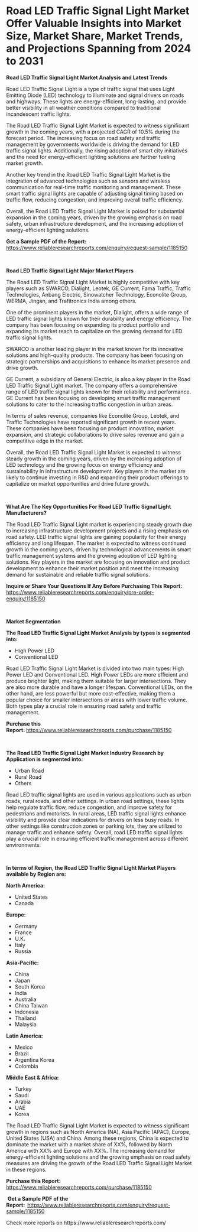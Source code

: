 <p><h1>Road LED Traffic Signal Light Market Offer Valuable Insights into Market Size, Market Share, Market Trends, and Projections Spanning from 2024 to 2031</h1></p><p><strong>Road LED Traffic Signal Light Market Analysis and Latest Trends</strong></p>
<p><p>Road LED Traffic Signal Light is a type of traffic signal that uses Light Emitting Diode (LED) technology to illuminate and signal drivers on roads and highways. These lights are energy-efficient, long-lasting, and provide better visibility in all weather conditions compared to traditional incandescent traffic lights.</p><p>The Road LED Traffic Signal Light Market is expected to witness significant growth in the coming years, with a projected CAGR of 10.5% during the forecast period. The increasing focus on road safety and traffic management by governments worldwide is driving the demand for LED traffic signal lights. Additionally, the rising adoption of smart city initiatives and the need for energy-efficient lighting solutions are further fueling market growth.</p><p>Another key trend in the Road LED Traffic Signal Light Market is the integration of advanced technologies such as sensors and wireless communication for real-time traffic monitoring and management. These smart traffic signal lights are capable of adjusting signal timing based on traffic flow, reducing congestion, and improving overall traffic efficiency.</p><p>Overall, the Road LED Traffic Signal Light Market is poised for substantial expansion in the coming years, driven by the growing emphasis on road safety, urban infrastructure development, and the increasing adoption of energy-efficient lighting solutions.</p></p>
<p><strong>Get a Sample PDF of the Report:&nbsp;</strong> <a href="https://www.reliableresearchreports.com/enquiry/request-sample/1185150">https://www.reliableresearchreports.com/enquiry/request-sample/1185150</a></p>
<p>&nbsp;</p>
<p><strong>Road LED Traffic Signal Light Major Market Players</strong></p>
<p><p>The Road LED Traffic Signal Light Market is highly competitive with key players such as SWARCO, Dialight, Leotek, GE Current, Fama Traffic, Traffic Technologies, Anbang Electric, Sinowatcher Technology, Econolite Group, WERMA, Jingan, and Trafitronics India among others.</p><p>One of the prominent players in the market, Dialight, offers a wide range of LED traffic signal lights known for their durability and energy efficiency. The company has been focusing on expanding its product portfolio and expanding its market reach to capitalize on the growing demand for LED traffic signal lights.</p><p>SWARCO is another leading player in the market known for its innovative solutions and high-quality products. The company has been focusing on strategic partnerships and acquisitions to enhance its market presence and drive growth.</p><p>GE Current, a subsidiary of General Electric, is also a key player in the Road LED Traffic Signal Light market. The company offers a comprehensive range of LED traffic signal lights known for their reliability and performance. GE Current has been focusing on developing smart traffic management solutions to cater to the increasing traffic congestion in urban areas.</p><p>In terms of sales revenue, companies like Econolite Group, Leotek, and Traffic Technologies have reported significant growth in recent years. These companies have been focusing on product innovation, market expansion, and strategic collaborations to drive sales revenue and gain a competitive edge in the market.</p><p>Overall, the Road LED Traffic Signal Light Market is expected to witness steady growth in the coming years, driven by the increasing adoption of LED technology and the growing focus on energy efficiency and sustainability in infrastructure development. Key players in the market are likely to continue investing in R&D and expanding their product offerings to capitalize on market opportunities and drive future growth.</p></p>
<p>&nbsp;</p>
<p><strong>What Are The Key Opportunities For Road LED Traffic Signal Light Manufacturers?</strong></p>
<p><p>The Road LED Traffic Signal Light market is experiencing steady growth due to increasing infrastructure development projects and a rising emphasis on road safety. LED traffic signal lights are gaining popularity for their energy efficiency and long lifespan. The market is expected to witness continued growth in the coming years, driven by technological advancements in smart traffic management systems and the growing adoption of LED lighting solutions. Key players in the market are focusing on innovation and product development to enhance their market position and meet the increasing demand for sustainable and reliable traffic signal solutions.</p></p>
<p><strong>Inquire or Share Your Questions If Any Before Purchasing This Report:</strong> <a href="https://www.reliableresearchreports.com/enquiry/pre-order-enquiry/1185150">https://www.reliableresearchreports.com/enquiry/pre-order-enquiry/1185150</a></p>
<p>&nbsp;</p>
<p><strong>Market Segmentation</strong></p>
<p><strong>The Road LED Traffic Signal Light Market Analysis by types is segmented into:</strong></p>
<p><ul><li>High Power LED</li><li>Conventional LED</li></ul></p>
<p><p>Road LED Traffic Signal Light Market is divided into two main types: High Power LED and Conventional LED. High Power LEDs are more efficient and produce brighter light, making them suitable for larger intersections. They are also more durable and have a longer lifespan. Conventional LEDs, on the other hand, are less powerful but more cost-effective, making them a popular choice for smaller intersections or areas with lower traffic volume. Both types play a crucial role in ensuring road safety and traffic management.</p></p>
<p><strong>Purchase this Report:&nbsp;</strong><a href="https://www.reliableresearchreports.com/purchase/1185150">https://www.reliableresearchreports.com/purchase/1185150</a></p>
<p>&nbsp;</p>
<p><strong>The Road LED Traffic Signal Light Market Industry Research by Application is segmented into:</strong></p>
<p><ul><li>Urban Road</li><li>Rural Road</li><li>Others</li></ul></p>
<p><p>Road LED traffic signal lights are used in various applications such as urban roads, rural roads, and other settings. In urban road settings, these lights help regulate traffic flow, reduce congestion, and improve safety for pedestrians and motorists. In rural areas, LED traffic signal lights enhance visibility and provide clear indications for drivers on less busy roads. In other settings like construction zones or parking lots, they are utilized to manage traffic and enhance safety. Overall, road LED traffic signal lights play a crucial role in ensuring efficient traffic management across different environments.</p></p>
<p>&nbsp;</p>
<p><strong>In terms of Region, the Road LED Traffic Signal Light Market Players available by Region are:</strong></p>
<p>
    <p> <strong> North America: </strong>
        <ul>
            <li>United States</li>
            <li>Canada</li>
        </ul>
        </p> 
    <p> <strong> Europe: </strong>
        <ul>
            <li>Germany</li>
            <li>France</li>
            <li>U.K.</li>
            <li>Italy</li>
            <li>Russia</li>
        </ul>
        </p> 
    <p> <strong> Asia-Pacific: </strong>
        <ul>
            <li>China</li>
            <li>Japan</li>
            <li>South Korea</li>
            <li>India</li>
            <li>Australia</li>
            <li>China Taiwan</li>
            <li>Indonesia</li>
            <li>Thailand</li>
            <li>Malaysia</li>
        </ul>
        </p> 
    <p> <strong> Latin America: </strong>
        <ul>
            <li>Mexico</li>
            <li>Brazil</li>
            <li>Argentina Korea</li>
            <li>Colombia</li>
        </ul>
        </p> 
    <p> <strong> Middle East & Africa: </strong>
        <ul>
            <li>Turkey</li>
            <li>Saudi</li>
            <li>Arabia</li>
            <li>UAE</li>
            <li>Korea</li>
        </ul>
    </p>
    </p>
<p><p>The Road LED Traffic Signal Light Market is expected to witness significant growth in regions such as North America (NA), Asia Pacific (APAC), Europe, United States (USA) and China. Among these regions, China is expected to dominate the market with a market share of XX%, followed by North America with XX% and Europe with XX%. The increasing demand for energy-efficient lighting solutions and the growing emphasis on road safety measures are driving the growth of the Road LED Traffic Signal Light Market in these regions.</p></p>
<p><strong>Purchase this Report: </strong><a href="https://www.reliableresearchreports.com/purchase/1185150">https://www.reliableresearchreports.com/purchase/1185150</a></p>
<p>&nbsp;<strong>Get a Sample PDF of the Report:&nbsp;&nbsp;</strong><a href="https://www.reliableresearchreports.com/enquiry/request-sample/1185150">https://www.reliableresearchreports.com/enquiry/request-sample/1185150</a></p>
<p><strong></strong></p>
<p>Check more reports on https://www.reliableresearchreports.com/</p>